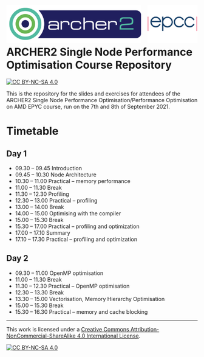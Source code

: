 <img src="./img/archer2_logo.png"  width="355" height="100" align="left" /> <img src="./img/epcc_logo.jpg" align="right" width="133" height="100" />

<br /><br /><br /><br />

# ARCHER2 Single Node Performance Optimisation Course Repository

[![CC BY-NC-SA 4.0][cc-by-nc-sa-shield]][cc-by-nc-sa]

This is the repository for the slides and exercises for attendees of the ARCHER2 Single Node Performance Optimisation/Performance Optimisation on AMD EPYC course, run on the 7th and 8th of September 2021.

# Timetable

## Day 1

- 09.30 – 09.45 Introduction
- 09.45 – 10.30 Node Architecture
- 10.30 – 11.00 Practical – memory performance
- 11.00 – 11.30 Break
- 11.30 – 12.30 Profiling
- 12.30 – 13.00 Practical – profiling 
- 13.00 – 14.00 Break
- 14.00 – 15.00 Optimising with the compiler
- 15.00 – 15.30 Break
- 15.30 – 17.00 Practical – profiling and optimization
- 17.00 – 17.10 Summary
- 17.10 – 17.30 Practical – profiling and optimization

## Day 2

- 09.30 – 11.00 OpenMP optimisation
- 11.00 – 11.30 Break
- 11.30 – 12.30 Practical – OpenMP optimisation 
- 12.30 – 13.30 Break
- 13.30 – 15.00 Vectorisation, Memory Hierarchy Optimisation
- 15.00 – 15.30 Break
- 15.30 – 16.30 Practical – memory and cache blocking 


---

This work is licensed under a
[Creative Commons Attribution-NonCommercial-ShareAlike 4.0 International License][cc-by-nc-sa].

[cc-by-nc-sa]: http://creativecommons.org/licenses/by-nc-sa/4.0/
[cc-by-nc-sa-image]: https://licensebuttons.net/l/by-nc-sa/4.0/88x31.png
[cc-by-nc-sa-shield]: https://img.shields.io/badge/License-CC%20BY--NC--SA%204.0-lightgrey.svg

[![CC BY-NC-SA 4.0][cc-by-nc-sa-image]][cc-by-nc-sa]

